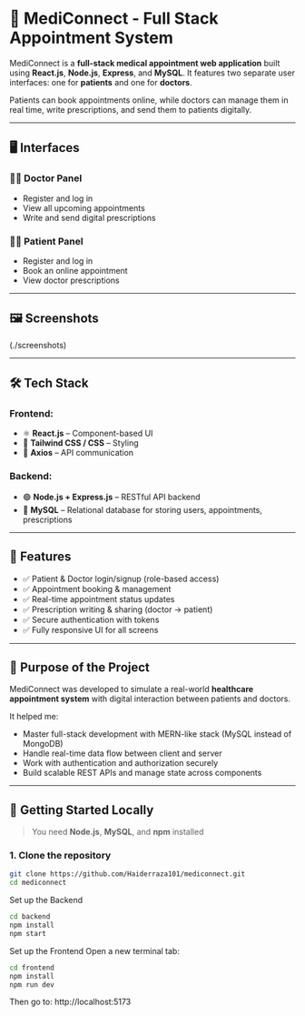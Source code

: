 # 💊 MediConnect - Full Stack Appointment System

MediConnect is a **full-stack medical appointment web application** built using **React.js**, **Node.js**, **Express**, and **MySQL**. It features two separate user interfaces: one for **patients** and one for **doctors**.

Patients can book appointments online, while doctors can manage them in real time, write prescriptions, and send them to patients digitally.

---

## 🖥️ Interfaces

### 👨‍⚕️ Doctor Panel
- Register and log in
- View all upcoming appointments
- Write and send digital prescriptions

### 🧑‍💼 Patient Panel
- Register and log in
- Book an online appointment
- View doctor prescriptions

---

## 🖼️ Screenshots

(./screenshots)


---

## 🛠️ Tech Stack

### Frontend:
- ⚛️ **React.js** – Component-based UI
- 🎨 **Tailwind CSS / CSS** – Styling
- 🔄 **Axios** – API communication

### Backend:
- 🟢 **Node.js + Express.js** – RESTful API backend
- 🐬 **MySQL** – Relational database for storing users, appointments, prescriptions

---

## 🔐 Features

- ✅ Patient & Doctor login/signup (role-based access)
- ✅ Appointment booking & management
- ✅ Real-time appointment status updates
- ✅ Prescription writing & sharing (doctor → patient)
- ✅ Secure authentication with tokens
- ✅ Fully responsive UI for all screens

---

## 🧠 Purpose of the Project

MediConnect was developed to simulate a real-world **healthcare appointment system** with digital interaction between patients and doctors.

It helped me:
- Master full-stack development with MERN-like stack (MySQL instead of MongoDB)
- Handle real-time data flow between client and server
- Work with authentication and authorization securely
- Build scalable REST APIs and manage state across components

---

## 🚀 Getting Started Locally

> You need **Node.js**, **MySQL**, and **npm** installed

### 1. Clone the repository

```bash
git clone https://github.com/Haiderraza101/mediconnect.git
cd mediconnect

```
 Set up the Backend
```bash
cd backend
npm install
npm start
```

Set up the Frontend
Open a new terminal tab:

```bash
cd frontend
npm install
npm run dev
```
Then go to: http://localhost:5173

